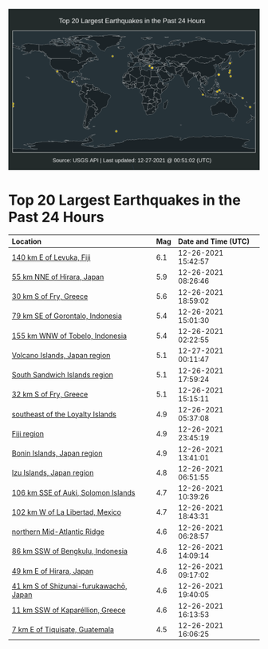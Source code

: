 ![Map](./map.png)

# Top 20 Largest Earthquakes in the Past 24 Hours

| Location | Mag | Date and Time (UTC) |
|:---|:---|:---|
| [140 km E of Levuka, Fiji](https://earthquake.usgs.gov/earthquakes/eventpage/us6000gfgd) | 6.1 | 12-26-2021 15:42:57 |
| [55 km NNE of Hirara, Japan](https://earthquake.usgs.gov/earthquakes/eventpage/us6000gfd9) | 5.9 | 12-26-2021 08:26:46 |
| [30 km S of Fry, Greece](https://earthquake.usgs.gov/earthquakes/eventpage/us6000gfhq) | 5.6 | 12-26-2021 18:59:02 |
| [79 km SE of Gorontalo, Indonesia](https://earthquake.usgs.gov/earthquakes/eventpage/us6000gffl) | 5.4 | 12-26-2021 15:01:30 |
| [155 km WNW of Tobelo, Indonesia](https://earthquake.usgs.gov/earthquakes/eventpage/us6000gfbr) | 5.4 | 12-26-2021 02:22:55 |
| [Volcano Islands, Japan region](https://earthquake.usgs.gov/earthquakes/eventpage/us6000gfj3) | 5.1 | 12-27-2021 00:11:47 |
| [South Sandwich Islands region](https://earthquake.usgs.gov/earthquakes/eventpage/us6000gfha) | 5.1 | 12-26-2021 17:59:24 |
| [32 km S of Fry, Greece](https://earthquake.usgs.gov/earthquakes/eventpage/us6000gffm) | 5.1 | 12-26-2021 15:15:11 |
| [southeast of the Loyalty Islands](https://earthquake.usgs.gov/earthquakes/eventpage/us6000gfcm) | 4.9 | 12-26-2021 05:37:08 |
| [Fiji region](https://earthquake.usgs.gov/earthquakes/eventpage/us6000gfix) | 4.9 | 12-26-2021 23:45:19 |
| [Bonin Islands, Japan region](https://earthquake.usgs.gov/earthquakes/eventpage/us6000gff5) | 4.9 | 12-26-2021 13:41:01 |
| [Izu Islands, Japan region](https://earthquake.usgs.gov/earthquakes/eventpage/us6000gfcw) | 4.8 | 12-26-2021 06:51:55 |
| [106 km SSE of Auki, Solomon Islands](https://earthquake.usgs.gov/earthquakes/eventpage/us6000gfe8) | 4.7 | 12-26-2021 10:39:26 |
| [102 km W of La Libertad, Mexico](https://earthquake.usgs.gov/earthquakes/eventpage/us6000gfhi) | 4.7 | 12-26-2021 18:43:31 |
| [northern Mid-Atlantic Ridge](https://earthquake.usgs.gov/earthquakes/eventpage/us6000gfcu) | 4.6 | 12-26-2021 06:28:57 |
| [86 km SSW of Bengkulu, Indonesia](https://earthquake.usgs.gov/earthquakes/eventpage/us6000gfff) | 4.6 | 12-26-2021 14:09:14 |
| [49 km E of Hirara, Japan](https://earthquake.usgs.gov/earthquakes/eventpage/us6000gfdl) | 4.6 | 12-26-2021 09:17:02 |
| [41 km S of Shizunai-furukawachō, Japan](https://earthquake.usgs.gov/earthquakes/eventpage/us6000gfhx) | 4.6 | 12-26-2021 19:40:05 |
| [11 km SSW of Kaparéllion, Greece](https://earthquake.usgs.gov/earthquakes/eventpage/us6000gfgn) | 4.6 | 12-26-2021 16:13:53 |
| [7 km E of Tiquisate, Guatemala](https://earthquake.usgs.gov/earthquakes/eventpage/us6000gfgl) | 4.5 | 12-26-2021 16:06:25 |
